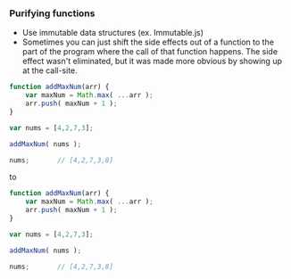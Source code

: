 
### Purifying functions
- Use immutable data structures (ex. Immutable.js)
- Sometimes you can just shift the side effects out of a function to the part of the program where the call of that function happens. The side effect wasn't eliminated, but it was made more obvious by showing up at the call-site.

```js
function addMaxNum(arr) {
    var maxNum = Math.max( ...arr );
    arr.push( maxNum + 1 );
}

var nums = [4,2,7,3];

addMaxNum( nums );

nums;       // [4,2,7,3,8]
```
to

```js
function addMaxNum(arr) {
    var maxNum = Math.max( ...arr );
    arr.push( maxNum + 1 );
}

var nums = [4,2,7,3];

addMaxNum( nums );

nums;       // [4,2,7,3,8]
```
